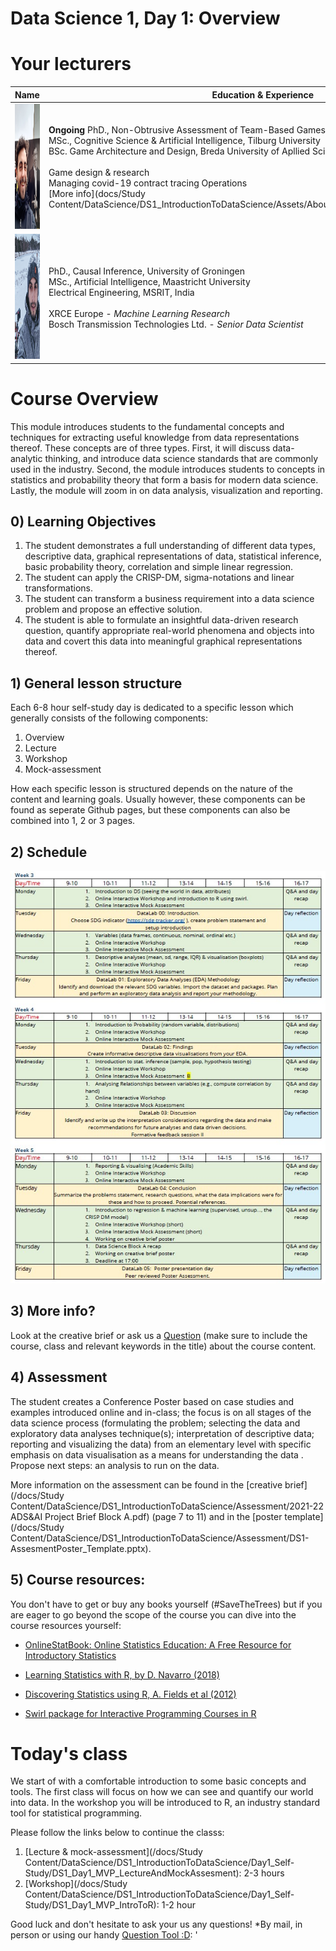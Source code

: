 ﻿# Data Science 1, Day 1: Overview

# Your lecturers

Name  | Education & Experience  | Contact
---   | ----------------------  | ---
<img src="/docs/Study Content/DataScience/DS1_IntroductionToDataScience/Day1_Self-Study/Assets/BramMediumCloseUp.jpg" width="140" height="200" /> | **Ongoing** PhD., Non-Obtrusive Assessment of Team-Based Games *(Working title)*, Tilburg University  <br> MSc., Cognitive Science & Artificial Intelligence, Tilburg University <br> BSc. Game Architecture and Design, Breda University of Apllied Science <br> <br> Game design & research <br> Managing covid-19 contract tracing Operations <br> [More info](docs/Study Content/DataScience/DS1_IntroductionToDataScience/Assets/AboutLecturers/AboutBramHeijligers.md) | heijligers.b@buas.nl
<img src="/docs/Study Content/Programming/assets/nitinFaceSmall.png" width="140" height="200" /> | PhD., Causal Inference, University of Groningen​  <br> MSc., Artificial Intelligence, Maastricht University​ <br> Electrical Engineering, MSRIT, India <br> <br> XRCE Europe - *Machine Learning Research* <br> Bosch Transmission Technologies Ltd. - *Senior Data Scientist* | bhushan.n@buas.nl

# Course Overview
This module introduces students to the fundamental concepts and techniques for extracting useful knowledge from data representations thereof. These concepts are of three types. First, it will discuss data-analytic thinking, and introduce data science standards that are commonly used in the industry. Second, the module introduces students to concepts in statistics and probability theory that form a basis for modern data science. Lastly, the module will zoom in on data analysis, visualization and reporting.  

## 0) Learning Objectives
1. The student demonstrates a full understanding of different data types, descriptive data, graphical representations of data, statistical inference, basic probability theory, correlation and simple linear regression.
2. The student can apply the CRISP-DM, sigma-notations and linear transformations.
3. The student can transform a business requirement into a data science problem and propose an effective solution.
4. The student is able to formulate an insightful data-driven research question, quantify appropriate real-world phenomena and objects into data and covert this data into meaningful graphical representations thereof.

## 1) General lesson structure
Each 6-8 hour self-study day is dedicated to a specific lesson which generally consists of the following components:
1. Overview
2. Lecture
3. Workshop
4. Mock-assessment

How each specific lesson is structured depends on the nature of the content and learning goals. Usually however, these components can be found as seperate Github pages, but these components can also be combined into 1, 2 or 3 pages.

## 2) Schedule
<img src="/docs/Study Content/DataScience/DS1_IntroductionToDataScience/Assets/Images/CourseSchedule.jpg" />

## 3) More info?
Look at the creative brief or ask us a [Question](https://github.com/BredaUniversity/AAI-DM/issues/new) (make sure to include the course, class and relevant keywords in the title) about the course content.

## 4) Assessment
The student creates a Conference Poster based on case studies and examples introduced online and in-class; the focus is on all stages of the data science process (formulating the problem; selecting the data and exploratory data analyses technique(s); interpretation of descriptive data; reporting and visualizing the data) from an elementary level with specific emphasis on data visualisation as a means for understanding the data . Propose next steps: an analysis to run on the data.

More information on the assessment can be found in the [creative brief](/docs/Study Content/DataScience/DS1_IntroductionToDataScience/Assessment/2021-22 ADS&AI Project Brief Block A.pdf) (page 7 to 11) and in the [poster template](/docs/Study Content/DataScience/DS1_IntroductionToDataScience/Assessment/DS1-AssesmentPoster_Template.pptx).

## 5) Course resources:
You don't have to get or buy any books yourself (#SaveTheTrees) but if you are eager to go beyond the scope of the course you can dive into the course resources yourself:

- [OnlineStatBook: Online Statistics Education: A Free Resource for Introductory Statistics](https://onlinestatbook.com/)

- [Learning Statistics with R, by D. Navarro (2018)](https://learningstatisticswithr.com/)

- [Discovering Statistics using R, A. Fields et al (2012)](https://uk.sagepub.com/en-gb/eur/discovering-statistics-using-r/book236067)  

- [Swirl package for Interactive Programming Courses in R](https://swirlstats.com/)  

#  Today's class
We start of with a comfortable introduction to some basic concepts and tools. The first class will focus on how we can see and quantify our world into data. In the workshop you will be introduced to R, an industry standard tool for statistical programming.

Please follow the links below to continue the classs:
1. [Lecture & mock-assessment](/docs/Study Content/DataScience/DS1_IntroductionToDataScience/Day1_Self-Study/DS1_Day1_MVP_LectureAndMockAssesment): 2-3 hours
2. [Workshop](/docs/Study Content/DataScience/DS1_IntroductionToDataScience/Day1_Self-Study/DS1_Day1_MVP_IntroToR): 1-2 hour

Good luck and don't hesitate to ask your us any questions!
*By mail, in person or using our handy [Question Tool :D](https://github.com/BredaUniversity/AAI-DM/issues/new): '
